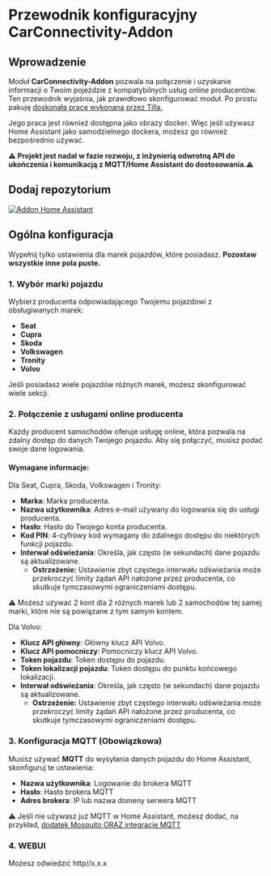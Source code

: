 # Przewodnik konfiguracyjny CarConnectivity-Addon

## Wprowadzenie

Moduł **CarConnectivity-Addon** pozwala na połączenie i uzyskanie informacji o Twoim pojeździe z kompatybilnych usług online producentów. Ten przewodnik wyjaśnia, jak prawidłowo skonfigurować moduł. 
Po prostu pakuję [doskonałą pracę wykonaną przez Tilla.](https://github.com/tillsteinbach/CarConnectivity)

Jego praca jest również dostępna jako obrazy docker. Więc jeśli używasz Home Assistant jako samodzielnego dockera, możesz go również bezpośrednio używać.

**⚠️ Projekt jest nadal w fazie rozwoju, z inżynierią odwrotną API do ukończenia i komunikacją z MQTT/Home Assistant do dostosowania.⚠️**

## Dodaj repozytorium

[![Addon Home Assistant](https://raw.githubusercontent.com/Pulpyyyy/carconnectivity-addon/refs/heads/main/.github/img/addon-ha.svg)](https://my.home-assistant.io/redirect/supervisor_add_addon_repository/?repository_url=https%3A%2F%2Fgithub.com%2FPulpyyyy%2Fcarconnectivity-addon)

## Ogólna konfiguracja

Wypełnij tylko ustawienia dla marek pojazdów, które posiadasz. **Pozostaw wszystkie inne pola puste.**

### 1. Wybór marki pojazdu
Wybierz producenta odpowiadającego Twojemu pojazdowi z obsługiwanych marek:
- **Seat**
- **Cupra**
- **Skoda**
- **Volkswagen**
- **Tronity**
- **Volvo**

Jeśli posiadasz wiele pojazdów różnych marek, możesz skonfigurować wiele sekcji.

### 2. Połączenie z usługami online producenta
Każdy producent samochodów oferuje usługę online, która pozwala na zdalny dostęp do danych Twojego pojazdu. Aby się połączyć, musisz podać swoje dane logowania.

#### Wymagane informacje:
Dla Seat, Cupra, Skoda, Volkswagen i Tronity:
- **Marka**: Marka producenta.
- **Nazwa użytkownika**: Adres e-mail używany do logowania się do usługi producenta.
- **Hasło**: Hasło do Twojego konta producenta.
- **Kod PIN**: 4-cyfrowy kod wymagany do zdalnego dostępu do niektórych funkcji pojazdu.
- **Interwał odświeżania**: Określa, jak często (w sekundach) dane pojazdu są aktualizowane.
  - **Ostrzeżenie:** Ustawienie zbyt częstego interwału odświeżania może przekroczyć limity żądań API nałożone przez producenta, co skutkuje tymczasowymi ograniczeniami dostępu.

⚠️ Możesz używać 2 kont dla 2 różnych marek lub 2 samochodów tej samej marki, które nie są powiązane z tym samym kontem.

Dla Volvo:
- **Klucz API główny**: Główny klucz API Volvo.
- **Klucz API pomocniczy**: Pomocniczy klucz API Volvo.
- **Token pojazdu**: Token dostępu do pojazdu.
- **Token lokalizacji pojazdu**: Token dostępu do punktu końcowego lokalizacji.
- **Interwał odświeżania**: Określa, jak często (w sekundach) dane pojazdu są aktualizowane.
  - **Ostrzeżenie:** Ustawienie zbyt częstego interwału odświeżania może przekroczyć limity żądań API nałożone przez producenta, co skutkuje tymczasowymi ograniczeniami dostępu.

### 3. Konfiguracja MQTT (Obowiązkowa)
Musisz używać **MQTT** do wysyłania danych pojazdu do Home Assistant, skonfiguruj te ustawienia:
- **Nazwa użytkownika**: Logowanie do brokera MQTT
- **Hasło**: Hasło brokera MQTT
- **Adres brokera**: IP lub nazwa domeny serwera MQTT

⚠️ Jeśli nie używasz już MQTT w Home Assistant, możesz dodać, na przykład, [dodatek Mosquito ORAZ integrację MQTT](https://www.home-assistant.io/integrations/mqtt) 

### 4. WEBUI
Możesz odwiedzić http//x.x.x